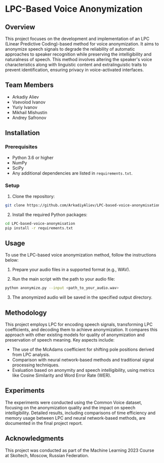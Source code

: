 # LPC-Based Voice Anonymization

## Overview

This project focuses on the development and implementation of an LPC (Linear Predictive Coding)-based method for voice anonymization. It aims to anonymize speech signals to degrade the reliability of automatic approaches to speaker recognition while preserving the intelligibility and naturalness of speech. This method involves altering the speaker's voice characteristics along with linguistic content and extralinguistic traits to prevent identification, ensuring privacy in voice-activated interfaces.

## Team Members

- Arkadiy Aliev
- Vsevolod Ivanov
- Yuriy Ivanov
- Mikhail Mishustin
- Andrey Safronov

## Installation

### Prerequisites

- Python 3.6 or higher
- NumPy
- SciPy
- Any additional dependencies are listed in `requirements.txt`.

### Setup

1. Clone the repository:

```bash
git clone https://github.com/ArkadiyAliev/LPC-based-voice-anonymisation.git
```

2. Install the required Python packages:

```bash
cd LPC-based-voice-anonymisation
pip install -r requirements.txt
```

## Usage

To use the LPC-based voice anonymization method, follow the instructions below:

1. Prepare your audio files in a supported format (e.g., WAV).

2. Run the main script with the path to your audio file:

```bash
python anonymize.py --input <path_to_your_audio.wav>
```

3. The anonymized audio will be saved in the specified output directory.

## Methodology

This project employs LPC for encoding speech signals, transforming LPC coefficients, and decoding them to achieve anonymization. It compares this approach with other existing models for quality of anonymization and preservation of speech meaning. Key aspects include:

- The use of the McAdams coefficient for shifting pole positions derived from LPC analysis.
- Comparison with neural network-based methods and traditional signal processing techniques.
- Evaluation based on anonymity and speech intelligibility, using metrics like Cosine Similarity and Word Error Rate (WER).

## Experiments

The experiments were conducted using the Common Voice dataset, focusing on the anonymization quality and the impact on speech intelligibility. Detailed results, including comparisons of time efficiency and memory usage between LPC and neural network-based methods, are documented in the final project report.

## Acknowledgments

This project was conducted as part of the Machine Learning 2023 Course at Skoltech, Moscow, Russian Federation.

